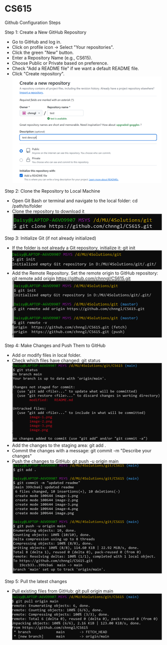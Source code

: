 # CS615

Github Configuration Steps

Step 1: Create a New GitHub Repository

- Go to GitHub and log in.
- Click on profile icon → Select "Your repositories".
- Click the green "New" button.
- Enter a Repository Name (e.g., CS615).
- Choose Public or Private based on preference.
- Check "Add a README file" if we want a default README file.
- Click "Create repository".![alt text](image-7.png)

Step 2: Clone the Repository to Local Machine

- Open Git Bash or terminal and navigate to the local folder: cd /path/to/folder
- Clone the repository to download it![alt text](image-1.png)

Step 3: Initialize Git (if not already initialized)

- If the folder is not already a Git repository, initialize it:
  git init
  ![alt text](image-3.png)
- Add the Remote Repository. Set the remote origin to GitHub repository:
  git remote add origin https://github.com/chnngl/CS615.git
  ![alt text](image.png)

Step 4: Make Changes and Push Them to GitHub

- Add or modify files in local folder.
- Check which files have changed:
  git status![alt text](image-4.png)
- Add the changes to the staging area:
  git add .
- Commit the changes with a message:
  git commit -m "Describe your changes"
- Push the changes to GitHub:
  git push -u origin main
  ![alt text](image-5.png)

Step 5: Pull the latest changes

- Pull existing files from GitHub:
  git pull origin main
  ![alt text](image-2.png)
